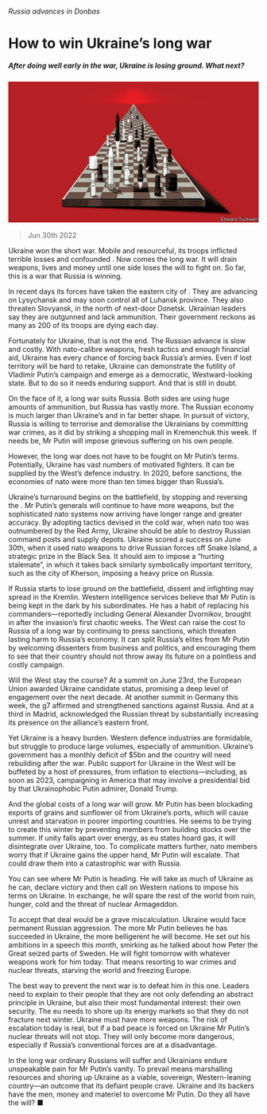 ###### Russia advances in Donbas

# How to win Ukraine’s long war 

##### After doing well early in the war, Ukraine is losing ground. What next? 

![image](images/20220702_LDD001.jpg) 

> Jun 30th 2022 

Ukraine won the short war. Mobile and resourceful, its troops inflicted terrible losses and confounded . Now comes the long war. It will drain weapons, lives and money until one side loses the will to fight on. So far, this is a war that Russia is winning. 

In recent days its forces have taken the eastern city of . They are advancing on Lysychansk and may soon control all of Luhansk province. They also threaten Slovyansk, in the north of next-door Donetsk. Ukrainian leaders say they are outgunned and lack ammunition. Their government reckons as many as 200 of its troops are dying each day.

Fortunately for Ukraine, that is not the end. The Russian advance is slow and costly. With nato-calibre weapons, fresh tactics and enough financial aid, Ukraine has every chance of forcing back Russia’s armies. Even if lost territory will be hard to retake, Ukraine can demonstrate the futility of Vladimir Putin’s campaign and emerge as a democratic, Westward-looking state. But to do so it needs enduring support. And that is still in doubt.

On the face of it, a long war suits Russia. Both sides are using huge amounts of ammunition, but Russia has vastly more. The Russian economy is much larger than Ukraine’s and in far better shape. In pursuit of victory, Russia is willing to terrorise and demoralise the Ukrainians by committing war crimes, as it did by striking a shopping mall in Kremenchuk this week. If needs be, Mr Putin will impose grievous suffering on his own people. 

However, the long war does not have to be fought on Mr Putin’s terms. Potentially, Ukraine has vast numbers of motivated fighters. It can be supplied by the West’s defence industry. In 2020, before sanctions, the economies of nato were more than ten times bigger than Russia’s. 

Ukraine’s turnaround begins on the battlefield, by stopping and reversing the . Mr Putin’s generals will continue to have more weapons, but the sophisticated nato systems now arriving have longer range and greater accuracy. By adopting tactics devised in the cold war, when nato too was outnumbered by the Red Army, Ukraine should be able to destroy Russian command posts and supply depots. Ukraine scored a success on June 30th, when it used nato weapons to drive Russian forces off Snake Island, a strategic prize in the Black Sea. It should aim to impose a “hurting stalemate”, in which it takes back similarly symbolically important territory, such as the city of Kherson, imposing a heavy price on Russia.

If Russia starts to lose ground on the battlefield, dissent and infighting may spread in the Kremlin. Western intelligence services believe that Mr Putin is being kept in the dark by his subordinates. He has a habit of replacing his commanders—reportedly including General Alexander Dvornikov, brought in after the invasion’s first chaotic weeks. The West can raise the cost to Russia of a long war by continuing to press sanctions, which threaten lasting harm to Russia’s economy. It can split Russia’s elites from Mr Putin by welcoming dissenters from business and politics, and encouraging them to see that their country should not throw away its future on a pointless and costly campaign.

Will the West stay the course? At a summit on June 23rd, the European Union awarded Ukraine candidate status, promising a deep level of engagement over the next decade. At another summit in Germany this week, the g7 affirmed and strengthened sanctions against Russia. And at a third in Madrid,  acknowledged the Russian threat by substantially increasing its presence on the alliance’s eastern front. 

Yet Ukraine is a heavy burden. Western defence industries are formidable, but struggle to produce large volumes, especially of ammunition. Ukraine’s government has a monthly deficit of $5bn and the country will need rebuilding after the war. Public support for Ukraine in the West will be buffeted by a host of pressures, from inflation to elections—including, as soon as 2023, campaigning in America that may involve a presidential bid by that Ukrainophobic Putin admirer, Donald Trump. 

And the global costs of a long war will grow. Mr Putin has been blockading exports of grains and sunflower oil from Ukraine’s ports, which will cause unrest and starvation in poorer importing countries. He seems to be trying to create  this winter by preventing members from building stocks over the summer. If unity falls apart over energy, as eu states hoard gas, it will disintegrate over Ukraine, too. To complicate matters further, nato members worry that if Ukraine gains the upper hand, Mr Putin will escalate. That could draw them into a catastrophic war with Russia. 

You can see where Mr Putin is heading. He will take as much of Ukraine as he can, declare victory and then call on Western nations to impose his terms on Ukraine. In exchange, he will spare the rest of the world from ruin, hunger, cold and the threat of nuclear Armageddon. 

To accept that deal would be a grave miscalculation. Ukraine would face permanent Russian aggression. The more Mr Putin believes he has succeeded in Ukraine, the more belligerent he will become. He set out his ambitions in a speech this month, smirking as he talked about how Peter the Great seized parts of Sweden. He will fight tomorrow with whatever weapons work for him today. That means resorting to war crimes and nuclear threats, starving the world and freezing Europe.

The best way to prevent the next war is to defeat him in this one. Leaders need to explain to their people that they are not only defending an abstract principle in Ukraine, but also their most fundamental interest: their own security. The eu needs to shore up its energy markets so that they do not fracture next winter. Ukraine must have more weapons. The risk of escalation today is real, but if a bad peace is forced on Ukraine Mr Putin’s nuclear threats will not stop. They will only become more dangerous, especially if Russia’s conventional forces are at a disadvantage. 

In the long war ordinary Russians will suffer and Ukrainians endure unspeakable pain for Mr Putin’s vanity. To prevail means marshalling resources and shoring up Ukraine as a viable, sovereign, Western-leaning country—an outcome that its defiant people crave. Ukraine and its backers have the men, money and materiel to overcome Mr Putin. Do they all have the will? ■


